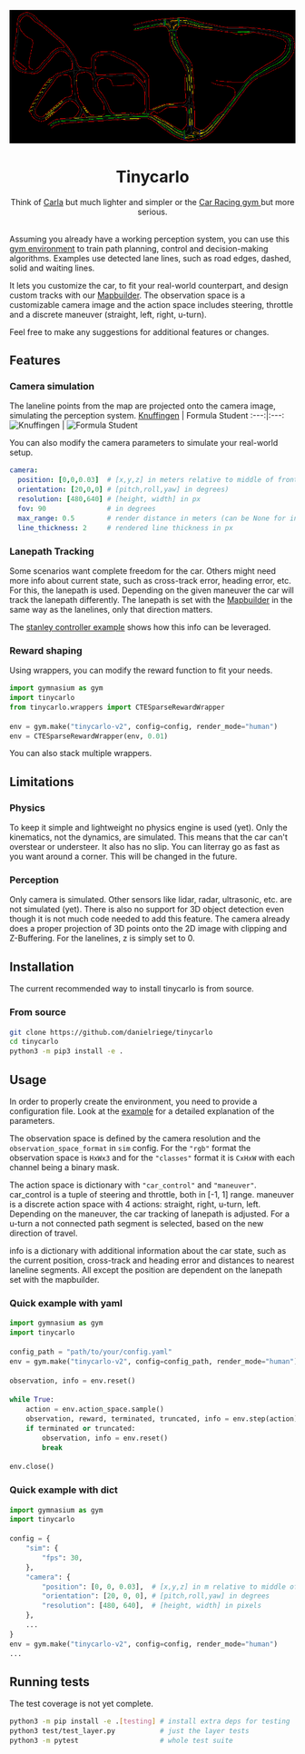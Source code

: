 ![Map of Knuffingen in Miniatur Wunderland Hamburg](./docs/knuffingen_map.png)

<div align="center">
<h1>Tinycarlo</h1>
Think of <a href="https://carla.org//">Carla</a> but much lighter and simpler or  the <a href="https://www.gymlibrary.dev/environments/box2d/car_racing/"> Car Racing gym </a> but more serious.
<br><br>

</div>

Assuming you already have a working perception system, you can use this [gym environment](https://gymnasium.farama.org/index.html) to train path planning, control and decision-making algorithms.
Examples use detected lane lines, such as road edges, dashed, solid and waiting lines. 

It lets you customize the car, to fit your real-world counterpart, and design custom tracks with our [Mapbuilder](./mapbuilder/README.md).
The observation space is a customizable camera image and the action space includes steering, throttle and a discrete maneuver (straight, left, right, u-turn). 

Feel free to make any suggestions for additional features or changes.

## Features
### Camera simulation
The laneline points from the map are projected onto the camera image, simulating the perception system.
[Knuffingen](https://youtu.be/025U4egWtLs?si=5optWMQxrPYBHx00&t=93) | Formula Student 
:---:|:---:
![Knuffingen](https://media.giphy.com/media/v1.Y2lkPTc5MGI3NjExam1jbjNkajducXhzMnhydDFzcGcyaWQzNjJ6dGVpcWhpZ2Z2bW92dCZlcD12MV9pbnRlcm5hbF9naWZfYnlfaWQmY3Q9Zw/J38WRhCHsaFKXaUqaP/giphy.gif) | ![Formula Student](https://media.giphy.com/media/v1.Y2lkPTc5MGI3NjExbDJnMXhtanM3a2kxOWlydTFheDhhdGc4b3hxc2NjZXB4aWdia2psMiZlcD12MV9pbnRlcm5hbF9naWZfYnlfaWQmY3Q9Zw/BntrCLNSiaHm23ZG5e/giphy.gif)

You can also modify the camera parameters to simulate your real-world setup.
```yaml
camera:
  position: [0,0,0.03]  # [x,y,z] in meters relative to middle of front axle
  orientation: [20,0,0] # [pitch,roll,yaw] in degrees)
  resolution: [480,640] # [height, width] in px
  fov: 90               # in degrees
  max_range: 0.5        # render distance in meters (can be None for infinite range)
  line_thickness: 2     # rendered line thickness in px
```

### Lanepath Tracking
Some scenarios want complete freedom for the car. Others might need more info about current state, such as cross-track error, heading error, etc. For this, the lanepath is used. Depending on the given maneuver the car will track the lanepath differently. The lanepath is set with the [Mapbuilder](./mapbuilder/README.md) in the same way as the lanelines, only that direction matters.

The [stanley controller example](./examples/stanley_control.py) shows how this info can be leveraged. 
### Reward shaping
Using wrappers, you can modify the reward function to fit your needs.
```python
import gymnasium as gym
import tinycarlo
from tinycarlo.wrappers import CTESparseRewardWrapper

env = gym.make("tinycarlo-v2", config=config, render_mode="human")
env = CTESparseRewardWrapper(env, 0.01)
```
You can also stack multiple wrappers.

## Limitations
### Physics
To keep it simple and lightweight no physics engine is used (yet). Only the kinematics, not the dynamics, are simulated. This means that the car can't overstear or understeer. It also has no slip. You can literray go as fast as you want around a corner. This will be changed in the future.

### Perception
Only camera is simulated. Other sensors like lidar, radar, ultrasonic, etc. are not simulated (yet). There is also no support for 3D object detection even though it is not much code needed to add this feature. The camera already does a proper projection of 3D points onto the 2D image with clipping and Z-Buffering. For the lanelines, z is simply set to 0.

## Installation
The current recommended way to install tinycarlo is from source.
### From source
```bash
git clone https://github.com/danielriege/tinycarlo
cd tinycarlo
python3 -m pip3 install -e .
```

## Usage
In order to properly create the environment, you need to provide a configuration file. Look at the [example](./examples/config_simple_layout.yaml) for a detailed explanation of the parameters.

The observation space is defined by the camera resolution and the `observation_space_format` in `sim` config. For the `"rgb"` format the observation space is `HxWx3` and for the `"classes"` format it is `CxHxW` with each channel being a binary mask. 

The action space is dictionary with `"car_control"` and `"maneuver"`. car_control is a tuple of steering and throttle, both in [-1, 1] range. maneuver is a discrete action space with 4 actions: straight, right, u-turn, left. Depending on the maneuver, the car tracking of lanepath is adjusted. For a u-turn a not connected path segment is selected, based on the new direction of travel.

info is a dictionary with additional information about the car state, such as the current position, cross-track and heading error and distances to nearest laneline segments. All except the position are dependent on the lanepath set with the mapbuilder.

### Quick example with yaml
```python
import gymnasium as gym
import tinycarlo

config_path = "path/to/your/config.yaml"
env = gym.make("tinycarlo-v2", config=config_path, render_mode="human")

observation, info = env.reset()

while True:
    action = env.action_space.sample()
    observation, reward, terminated, truncated, info = env.step(action)
    if terminated or truncated:
        observation, info = env.reset()
        break

env.close()
```

### Quick example with dict
```python
import gymnasium as gym
import tinycarlo

config = {
    "sim": {
        "fps": 30,
    },
    "camera": {
        "position": [0, 0, 0.03],  # [x,y,z] in m relative to middle of front axle
        "orientation": [20, 0, 0], # [pitch,roll,yaw] in degrees
        "resolution": [480, 640],  # [height, width] in pixels
    },
    ...
}
env = gym.make("tinycarlo-v2", config=config, render_mode="human")
...
```
## Running tests
The test coverage is not yet complete. 

```bash
python3 -m pip install -e .[testing] # install extra deps for testing
python3 test/test_layer.py           # just the layer tests
python3 -m pytest                    # whole test suite
```